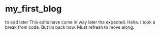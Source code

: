 # my_first_blog
to add later
This edits have come in way later tha expected. Haha. I took a break from code. 
But im back now. Must refresh to move along.
